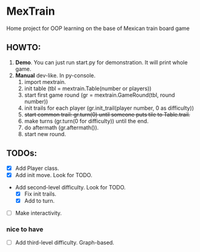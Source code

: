 # MexTrain
Home project for OOP learning on the base of Mexican train board game

## HOWTO:
1. **Demo**. You can just run start.py for demonstration. It will print whole game.
2. **Manual** dev-like. In py-console.
   1. import mextrain.
   2. init table (tbl = mextrain.Table(number or players))
   3. start first game round (gr = mextrain.GameRound(tbl, round number))
   4. init trails for each player (gr.init_trail(player number, 0 as difficulty))
   5. ~~start common trail: gr.turn(0) until someone puts tile to Table.trail.~~
   5. make turns (gr.turn(0 for difficulty)) until the end.
   6. do aftermath (gr.aftermath()).
   7. start new round.

## TODOs:
- [x] Add Player class.
- [x] Add init move. Look for TODO.
* Add second-level difficulty. Look for TODO.
  - [x] Fix init trails.
  - [x] Add to turn.
- [ ] Make interactivity.

### nice to have
- [ ] Add third-level difficulty. Graph-based.
